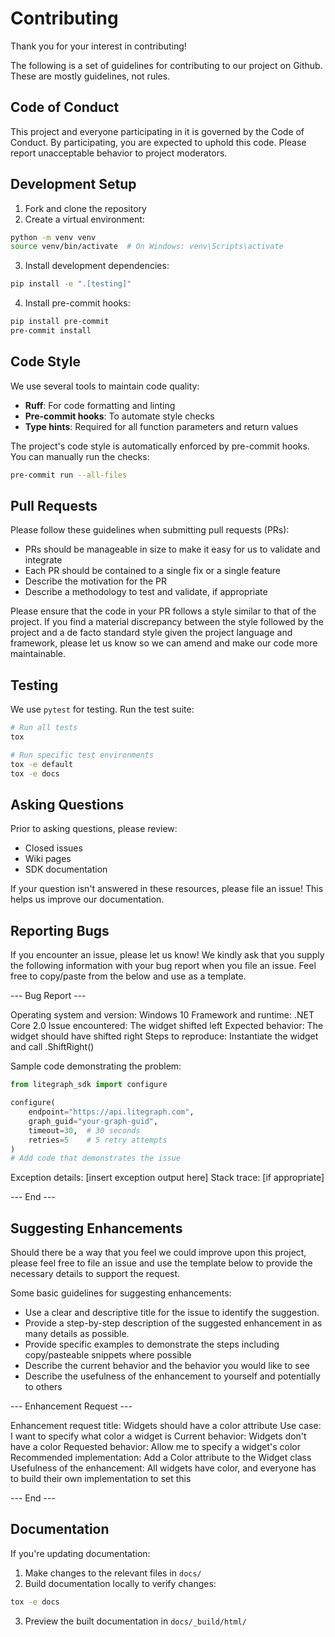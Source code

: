 # Contributing

Thank you for your interest in contributing!

The following is a set of guidelines for contributing to our project on Github. These are mostly guidelines, not rules.

## Code of Conduct

This project and everyone participating in it is governed by the Code of Conduct.  By participating, you are expected to uphold this code. Please report unacceptable behavior to project moderators.

## Development Setup

1. Fork and clone the repository
2. Create a virtual environment:

```bash
python -m venv venv
source venv/bin/activate  # On Windows: venv\Scripts\activate
```

3. Install development dependencies:

```bash
pip install -e ".[testing]"
```

4. Install pre-commit hooks:

```bash
pip install pre-commit
pre-commit install
```

## Code Style

We use several tools to maintain code quality:

- **Ruff**: For code formatting and linting
- **Pre-commit hooks**: To automate style checks
- **Type hints**: Required for all function parameters and return values

The project's code style is automatically enforced by pre-commit hooks. You can manually run the checks:

```bash
pre-commit run --all-files
```

## Pull Requests

Please follow these guidelines when submitting pull requests (PRs):

- PRs should be manageable in size to make it easy for us to validate and integrate
- Each PR should be contained to a single fix or a single feature
- Describe the motivation for the PR
- Describe a methodology to test and validate, if appropriate

Please ensure that the code in your PR follows a style similar to that of the project.  If you find a material discrepancy between the style followed by the project and a de facto standard style given the project language and framework, please let us know so we can amend and make our code more maintainable.

## Testing

We use `pytest` for testing. Run the test suite:

```bash
# Run all tests
tox

# Run specific test environments
tox -e default
tox -e docs
```

## Asking Questions

Prior to asking questions, please review:

- Closed issues
- Wiki pages
- SDK documentation

If your question isn't answered in these resources, please file an issue! This helps us improve our documentation.

## Reporting Bugs

If you encounter an issue, please let us know!  We kindly ask that you supply the following information with your bug report when you file an issue.  Feel free to copy/paste from the below and use as a template.

--- Bug Report ---

Operating system and version: Windows 10
Framework and runtime: .NET Core 2.0
Issue encountered: The widget shifted left
Expected behavior: The widget should have shifted right
Steps to reproduce: Instantiate the widget and call .ShiftRight()

Sample code demonstrating the problem:

```python
from litegraph_sdk import configure

configure(
    endpoint="https://api.litegraph.com",
    graph_guid="your-graph-guid",
    timeout=30,  # 30 seconds
    retries=5    # 5 retry attempts
)
# Add code that demonstrates the issue
```

Exception details: [insert exception output here]
Stack trace: [if appropriate]

--- End ---

## Suggesting Enhancements

Should there be a way that you feel we could improve upon this project, please feel free to file an issue and use the template below to provide the necessary details to support the request.

Some basic guidelines for suggesting enhancements:

- Use a clear and descriptive title for the issue to identify the suggestion.
- Provide a step-by-step description of the suggested enhancement in as many details as possible.
- Provide specific examples to demonstrate the steps including copy/pasteable snippets where possible
- Describe the current behavior and the behavior you would like to see
- Describe the usefulness of the enhancement to yourself and potentially to others

--- Enhancement Request ---

Enhancement request title: Widgets should have a color attribute
Use case: I want to specify what color a widget is
Current behavior: Widgets don't have a color
Requested behavior: Allow me to specify a widget's color
Recommended implementation: Add a Color attribute to the Widget class
Usefulness of the enhancement: All widgets have color, and everyone has to build their own implementation to set this

--- End ---

## Documentation

If you're updating documentation:

1. Make changes to the relevant files in `docs/`
2. Build documentation locally to verify changes:

```bash
tox -e docs
```

3. Preview the built documentation in `docs/_build/html/`
